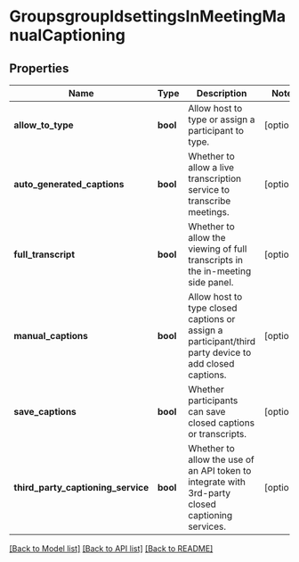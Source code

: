 # GroupsgroupIdsettingsInMeetingManualCaptioning

## Properties
Name | Type | Description | Notes
------------ | ------------- | ------------- | -------------
**allow_to_type** | **bool** | Allow host to type or assign a participant to type. | [optional] 
**auto_generated_captions** | **bool** | Whether to allow a live transcription service to transcribe meetings. | [optional] 
**full_transcript** | **bool** | Whether to allow the viewing of full transcripts in the in-meeting side panel. | [optional] 
**manual_captions** | **bool** | Allow host to type closed captions or assign a participant/third party device to add closed captions. | [optional] 
**save_captions** | **bool** | Whether participants can save closed captions or transcripts. | [optional] 
**third_party_captioning_service** | **bool** | Whether to allow the use of an API token to integrate with 3rd-party closed captioning services. | [optional] 

[[Back to Model list]](../README.md#documentation-for-models) [[Back to API list]](../README.md#documentation-for-api-endpoints) [[Back to README]](../README.md)

